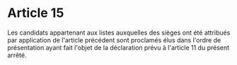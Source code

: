 # Article 15

Les candidats appartenant aux listes auxquelles des sièges ont été attribués par application de l'article précédent sont proclamés élus dans l'ordre de présentation ayant fait l'objet de la déclaration prévu à l'article 11 du présent arrêté.
